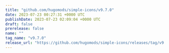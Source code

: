```yaml
---
title: "github.com/hugomods/simple-icons/v9.7.0"
date: 2023-07-23 00:27:31 +0000 UTC
publishDate: 2023-07-23 02:09:04 +0000 UTC
draft: false
prerelease: false
name: ""
tag_name: "v9.7.0"
release_url: "https://github.com/hugomods/simple-icons/releases/tag/v9.7.0"
---
```



